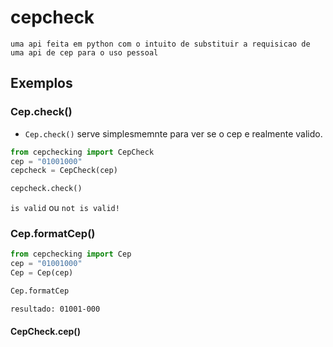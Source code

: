 # cepcheck

```
uma api feita em python com o intuito de substituir a requisicao de uma api de cep para o uso pessoal
```

## Exemplos

### Cep.check()
* `Cep.check()` serve simplesmemnte para ver se o cep e realmente valido.
```python
from cepchecking import CepCheck
cep = "01001000"
cepcheck = CepCheck(cep)

cepcheck.check()
```
`is valid` ou `not is valid!`

### Cep.formatCep()
```python
from cepchecking import Cep
cep = "01001000"
Cep = Cep(cep)

Cep.formatCep
```
`resultado: 01001-000`

#### CepCheck.cep()